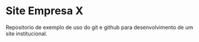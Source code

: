 # Site Empresa X

Repositorio de exemplo de uso do git e github para desenvolvimento de um site institucional.
